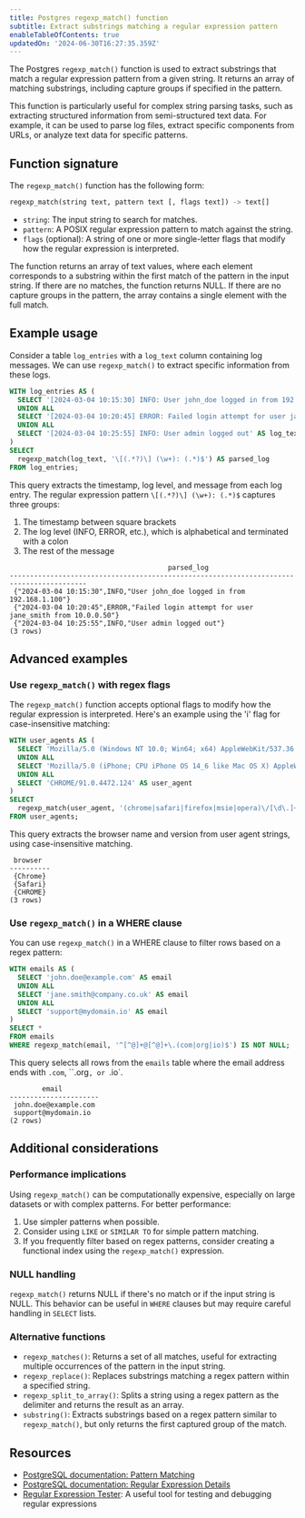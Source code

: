 ```yaml
---
title: Postgres regexp_match() function
subtitle: Extract substrings matching a regular expression pattern
enableTableOfContents: true
updatedOn: '2024-06-30T16:27:35.359Z'
---
```


The Postgres `regexp_match()` function is used to extract substrings that match a regular expression pattern from a given string. It returns an array of matching substrings, including capture groups if specified in the pattern.

This function is particularly useful for complex string parsing tasks, such as extracting structured information from semi-structured text data. For example, it can be used to parse log files, extract specific components from URLs, or analyze text data for specific patterns.

<CTA />

## Function signature

The `regexp_match()` function has the following form:

```sql
regexp_match(string text, pattern text [, flags text]) -> text[]
```

- `string`: The input string to search for matches.
- `pattern`: A POSIX regular expression pattern to match against the string.
- `flags` (optional): A string of one or more single-letter flags that modify how the regular expression is interpreted.

The function returns an array of text values, where each element corresponds to a substring within the first match of the pattern in the input string. If there are no matches, the function returns NULL. If there are no capture groups in the pattern, the array contains a single element with the full match.

## Example usage

Consider a table `log_entries` with a `log_text` column containing log messages. We can use `regexp_match()` to extract specific information from these logs.

```sql
WITH log_entries AS (
  SELECT '[2024-03-04 10:15:30] INFO: User john_doe logged in from 192.168.1.100' AS log_text
  UNION ALL
  SELECT '[2024-03-04 10:20:45] ERROR: Failed login attempt for user jane_smith from 10.0.0.50' AS log_text
  UNION ALL
  SELECT '[2024-03-04 10:25:55] INFO: User admin logged out' AS log_text
)
SELECT
  regexp_match(log_text, '\[(.*?)\] (\w+): (.*)$') AS parsed_log
FROM log_entries;
```

This query extracts the timestamp, log level, and message from each log entry. The regular expression pattern `\[(.*?)\] (\w+): (.*)$` captures three groups:

1. The timestamp between square brackets
2. The log level (INFO, ERROR, etc.), which is alphabetical and terminated with a colon
3. The rest of the message

```text
                                       parsed_log
-----------------------------------------------------------------------------------------
 {"2024-03-04 10:15:30",INFO,"User john_doe logged in from 192.168.1.100"}
 {"2024-03-04 10:20:45",ERROR,"Failed login attempt for user jane_smith from 10.0.0.50"}
 {"2024-03-04 10:25:55",INFO,"User admin logged out"}
(3 rows)
```

## Advanced examples

### Use `regexp_match()` with regex flags

The `regexp_match()` function accepts optional flags to modify how the regular expression is interpreted. Here's an example using the 'i' flag for case-insensitive matching:

```sql
WITH user_agents AS (
  SELECT 'Mozilla/5.0 (Windows NT 10.0; Win64; x64) AppleWebKit/537.36 (KHTML, like Gecko) Chrome/91.0.4472.124 Safari/537.36' AS user_agent
  UNION ALL
  SELECT 'Mozilla/5.0 (iPhone; CPU iPhone OS 14_6 like Mac OS X) AppleWebKit/605.1.15 (KHTML, like Gecko) Version/14.1.1 Mobile/15E148 Safari/604.1' AS user_agent
  UNION ALL
  SELECT 'CHROME/91.0.4472.124' AS user_agent
)
SELECT
  regexp_match(user_agent, '(chrome|safari|firefox|msie|opera)\/[\d\.]+', 'i') AS browser
FROM user_agents;
```

This query extracts the browser name and version from user agent strings, using case-insensitive matching.

```text
 browser
----------
 {Chrome}
 {Safari}
 {CHROME}
(3 rows)
```

### Use `regexp_match()` in a WHERE clause

You can use `regexp_match()` in a WHERE clause to filter rows based on a regex pattern:

```sql
WITH emails AS (
  SELECT 'john.doe@example.com' AS email
  UNION ALL
  SELECT 'jane.smith@company.co.uk' AS email
  UNION ALL
  SELECT 'support@mydomain.io' AS email
)
SELECT *
FROM emails
WHERE regexp_match(email, '^[^@]+@[^@]+\.(com|org|io)$') IS NOT NULL;
```

This query selects all rows from the `emails` table where the email address ends with `.com`, ``.org`, or `.io`.

```text
        email
----------------------
 john.doe@example.com
 support@mydomain.io
(2 rows)
```

## Additional considerations

### Performance implications

Using `regexp_match()` can be computationally expensive, especially on large datasets or with complex patterns. For better performance:

1. Use simpler patterns when possible.
2. Consider using `LIKE` or `SIMILAR TO` for simple pattern matching.
3. If you frequently filter based on regex patterns, consider creating a functional index using the `regexp_match()` expression.

### NULL handling

`regexp_match()` returns NULL if there's no match or if the input string is NULL. This behavior can be useful in `WHERE` clauses but may require careful handling in `SELECT` lists.

### Alternative functions

- `regexp_matches()`: Returns a set of all matches, useful for extracting multiple occurrences of the pattern in the input string.
- `regexp_replace()`: Replaces substrings matching a regex pattern within a specified string.
- `regexp_split_to_array()`: Splits a string using a regex pattern as the delimiter and returns the result as an array.
- `substring()`: Extracts substrings based on a regex pattern similar to `regexp_match()`, but only returns the first captured group of the match.

## Resources

- [PostgreSQL documentation: Pattern Matching](https://www.postgresql.org/docs/current/functions-matching.html)
- [PostgreSQL documentation: Regular Expression Details](https://www.postgresql.org/docs/current/functions-matching.html#FUNCTIONS-POSIX-REGEXP)
- [Regular Expression Tester](https://regex101.com/): A useful tool for testing and debugging regular expressions
